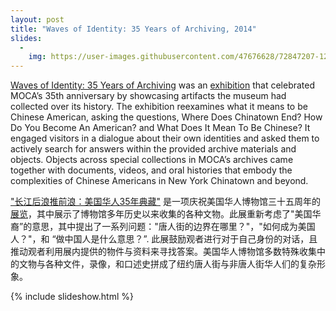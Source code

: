 ```yaml
---
layout: post
title: "Waves of Identity: 35 Years of Archiving, 2014"
slides:
  -
    img: https://user-images.githubusercontent.com/47676628/72847207-12f0dc00-3c70-11ea-9c02-fb51a03fcf93.jpg
---
```


[Waves of Identity: 35 Years of Archiving](http://www.mocanyc.org/about/press/press_release/museum_of_chinese_in_america_to_present_waves_of_identity_35_years_of_arch) was an [exhibition](http://www.mocanyc.org/exhibitions/waves_of_identity) that celebrated MOCA’s 35th anniversary by showcasing artifacts the museum had collected over its history. The exhibition reexamines what it means to be Chinese American, asking the questions, Where Does Chinatown End? How Do You Become An American? and What Does It Mean To Be Chinese? It engaged visitors in a dialogue about their own identities and asked them to actively search for answers within the provided archive materials and objects. Objects across special collections in MOCA’s archives came together with documents, videos, and oral histories that embody the complexities of Chinese Americans in New York Chinatown and beyond. 

["长江后浪推前浪：美国华人35年典藏"](http://www.mocanyc.org/about/press/press_release/museum_of_chinese_in_america_to_present_waves_of_identity_35_years_of_arch) 是一项庆祝美国华人博物馆三十五周年的[展览](http://www.mocanyc.org/exhibitions/waves_of_identity)，其中展示了博物馆多年历史以来收集的各种文物。此展重新考虑了"美国华裔”的意思，其中提出了一系列问题："唐人街的边界在哪里？"，"如何成为美国人？"，和 “做中国人是什么意思？”. 此展鼓励观者进行对于自己身份的对话，且推动观者利用展内提供的物件与资料来寻找答案。美国华人博物馆多数特殊收集中的文物与各种文件，录像，和口述史拼成了纽约唐人街与非唐人街华人们的复杂形象。

{% include slideshow.html %}
